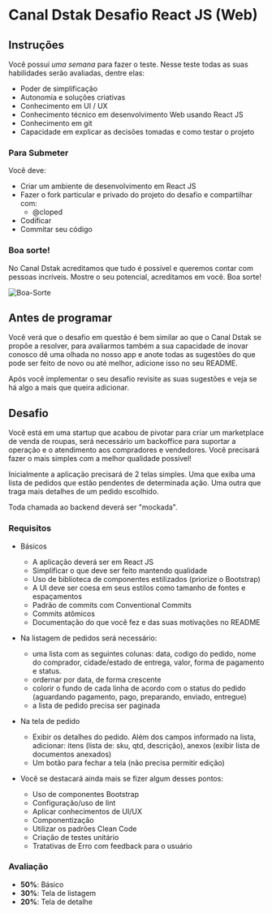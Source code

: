# Canal Dstak Desafio React JS (Web)

## Instruções

Você possui *uma semana* para fazer o teste. Nesse teste todas as suas habilidades serão avaliadas, dentre elas:

- Poder de simplificação
- Autonomia e soluções criativas
- Conhecimento em UI / UX
- Conhecimento técnico em desenvolvimento Web usando React JS
- Conhecimento em git
- Capacidade em explicar as decisões tomadas e como testar o projeto

### Para Submeter

Você deve:

- Criar um ambiente de desenvolvimento em React JS
- Fazer o fork particular e privado do projeto do desafio e compartilhar com:
  - @cloped
- Codificar
- Commitar seu código

### Boa sorte!

No Canal Dstak acreditamos que tudo é possível e queremos contar com pessoas incríveis. Mostre o seu potencial, acreditamos em você. Boa sorte!

![Boa-Sorte](https://media.giphy.com/media/12XDYvMJNcmLgQ/giphy.gif)

## Antes de programar

Você verá que o desafio em questão é bem similar ao que o Canal Dstak se propõe a resolver, para avaliarmos também a sua capacidade de inovar conosco dê uma olhada no nosso app e anote todas as sugestões do que pode ser feito de novo ou até melhor, adicione isso no seu README.

Após você implementar o seu desafio revisite as suas sugestões e veja se há algo a mais que queira adicionar.

## Desafio

Você está em uma startup que acabou de pivotar para criar um marketplace de venda de roupas, será necessário um backoffice para suportar a operação e o atendimento aos compradores e vendedores. Você precisará fazer o mais simples com a melhor qualidade possível!

Inicialmente a aplicação precisará de 2 telas simples. Uma que exiba uma lista de pedidos que estão pendentes de determinada ação. Uma outra que traga mais detalhes de um pedido escolhido.

Toda chamada ao backend deverá ser "mockada".

### Requisitos

* Básicos
  * A aplicação deverá ser em React JS
  * Simplificar o que deve ser feito mantendo qualidade
  * Uso de biblioteca de componentes estilizados (priorize o Bootstrap)
  * A UI deve ser coesa em seus estilos como tamanho de fontes e espaçamentos
  * Padrão de commits com Conventional Commits
  * Commits atômicos
  * Documentação do que você fez e das suas motivações no README
* Na listagem de pedidos será necessário:
  * uma lista com as seguintes colunas: data, codigo do pedido, nome do comprador, cidade/estado de entrega, valor, forma de pagamento e status.
  * ordernar por data, de forma crescente
  * colorir o fundo de cada linha de acordo com o status do pedido (aguardando pagamento, pago, preparando, enviado, entregue)
  * a lista de pedido precisa ser paginada
* Na tela de pedido
  * Exibir os detalhes do pedido. Além dos campos informado na lista, adicionar: itens (lista de: sku, qtd, descrição), anexos (exibir lista de documentos anexados)
  * Um botão para fechar a tela (não precisa permitir edição)

* Você se destacará ainda mais se fizer algum desses pontos:
  * Uso de componentes Bootstrap
  * Configuração/uso de lint
  * Aplicar conhecimentos de UI/UX
  * Componentização
  * Utilizar os padrões Clean Code
  * Criação de testes unitário
  * Tratativas de Erro com feedback para o usuário

### Avaliação

* **50%**: Básico
* **30%**: Tela de listagem
* **20%**: Tela de detalhe

